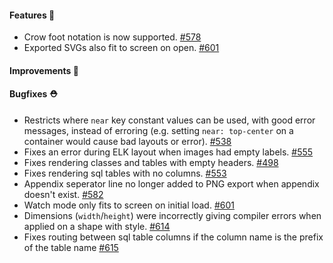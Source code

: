#### Features 🚀

- Crow foot notation is now supported. [#578](https://github.com/terrastruct/d2/pull/578)
- Exported SVGs also fit to screen on open. [#601](https://github.com/terrastruct/d2/pull/601)

#### Improvements 🧹

#### Bugfixes ⛑️

- Restricts where `near` key constant values can be used, with good error messages, instead of erroring (e.g. setting `near: top-center` on a container would cause bad layouts or error). [#538](https://github.com/terrastruct/d2/pull/538)
- Fixes an error during ELK layout when images had empty labels. [#555](https://github.com/terrastruct/d2/pull/555)
- Fixes rendering classes and tables with empty headers. [#498](https://github.com/terrastruct/d2/pull/498)
- Fixes rendering sql tables with no columns. [#553](https://github.com/terrastruct/d2/pull/553)
- Appendix seperator line no longer added to PNG export when appendix doesn't exist. [#582](https://github.com/terrastruct/d2/pull/582)
- Watch mode only fits to screen on initial load. [#601](https://github.com/terrastruct/d2/pull/601)
- Dimensions (`width`/`height`) were incorrectly giving compiler errors when applied on a shape with style. [#614](https://github.com/terrastruct/d2/pull/614)
- Fixes routing between sql table columns if the column name is the prefix of the table name [#615](https://github.com/terrastruct/d2/pull/615)
